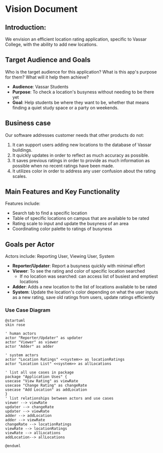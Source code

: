 # Vision Document
## Introduction:
We envision an efficient location rating application, specific to Vassar College, with the ability to add new locations.

## Target Audience and Goals 
Who is the target audience for this application? What is this app's purpose for them? What will it help them achieve?

* __Audience__: Vassar Students 
* __Purpose__: To check a location's busyness without needing to be there yet 
* __Goal__: Help students be where they want to be, whether that means finding a quiet study space or a party on weekends.

## Business case
Our software addresses customer needs that other products do not:
1. It can support users adding new locations to the database of Vassar buildings. 
2. It quickly updates in order to reflect as much accuracy as possible. 
3. It saves previous ratings in order to provide as much information as possible when no recent ratings have been made. 
4. It utilizes color in order to address any user confusion about the rating scales.

## Main Features and Key Functionality
Features include:
* Search tab to find a specific location
* Table of specific locations on campus that are available to be rated 
* Rating scale to input and update the busyness of an area 
* Coordinating color palette to ratings of busyness 

## Goals per Actor 

Actors include: Reporting User, Viewing User, System 

* __Reporter/Updater__: Report a busyness quickly with minimal effort 
* __Viewer__: To see the rating and color of specific location searched
  * If no location was searched: can access list of busiest and emptiest locations 
* __Adder__: Adds a new location to the list of locations available to be rated 
* __System__: Update the location's color depending on what the user inputs as a new rating, save old ratings from users, update ratings efficiently

### Use Case Diagram 


```plantuml
@startuml
skin rose 

' human actors
actor "Reporter/Updater" as updater
actor "Viewer" as viewer
actor "Adder" as adder

' system actors
actor "Location Ratings" <<system>> as locationRatings
actor "Location List" <<system>> as allLocations

' list all use cases in package
package "Application Uses" {
usecase "View Rating" as viewRate
usecase "Change Rating" as changeRate
usecase "Add Location" as addLocation
}
' list relationships between actors and use cases
viewer --> viewRate
updater --> changeRate
updater --> viewRate
adder --> addLocation
adder --> viewRate
changeRate --> locationRatings
viewRate --> locationRatings
viewRate --> allLocations
addLocation--> allLocations

@enduml
```


